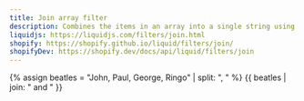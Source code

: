 ```yaml
---
title: Join array filter
description: Combines the items in an array into a single string using the argument as a separator.
liquidjs: https://liquidjs.com/filters/join.html
shopify: https://shopify.github.io/liquid/filters/join/
shopifyDev: https://shopify.dev/docs/api/liquid/filters/join
---
```

{% assign beatles = "John, Paul, George, Ringo" | split: ", " %}
{{ beatles | join: " and " }}